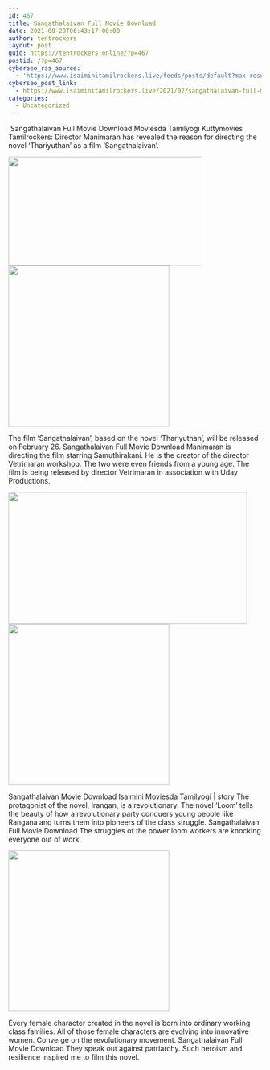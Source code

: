 ```yaml
---
id: 467
title: Sangathalaivan Full Movie Download
date: 2021-08-29T06:43:17+00:00
author: tentrockers
layout: post
guid: https://tentrockers.online/?p=467
postid: /?p=467
cyberseo_rss_source:
  - 'https://www.isaiminitamilrockers.live/feeds/posts/default?max-results=150&start-index=151'
cyberseo_post_link:
  - https://www.isaiminitamilrockers.live/2021/02/sangathalaivan-full-movie-download.html
categories:
  - Uncategorized
---
```

<meta content="&nbsp;Sangathalaivan Full Movie Download Moviesda Tamilyogi Kuttymovies Tamilrockers: Director Manimaran has revealed the reason for directing th..." name="twitter:description" />

  


<center>
</center>

&nbsp;Sangathalaivan Full Movie Download Moviesda Tamilyogi Kuttymovies Tamilrockers: Director Manimaran has revealed the reason for directing the novel ‘Thariyuthan’ as a film ‘Sangathalaivan’.<ins data-width="0" data-height="0" class="i5848e2904f" data-domain="//aaaaaco.com" data-affquery="/81dee8bcaf/5848e2904f/?placementName=default"></ins>

<div class="separator">
  <a href="https://1.bp.blogspot.com/-a-gHaqL4n64/YDX7Bzc5P2I/AAAAAAAAASE/Uk8InSdcLw0BNmUBR-pnFK3tI1Q7T_78ACLcBGAsYHQ/s1280/maxresdefault%2B%25286%2529.jpg" imageanchor="1"><img loading="lazy" border="0" data-original-height="720" data-original-width="1280" height="217" src="https://1.bp.blogspot.com/-a-gHaqL4n64/YDX7Bzc5P2I/AAAAAAAAASE/Uk8InSdcLw0BNmUBR-pnFK3tI1Q7T_78ACLcBGAsYHQ/w386-h217/maxresdefault%2B%25286%2529.jpg" width="386" /></a>
</div>



<div class="separator">
  <a href="https://aaaaaco.com/d4c26a5800/5181b49e1e/?placementName=default" imageanchor="1" target="_blank" rel="noopener"><img border="0" data-original-height="166" data-original-width="800" src="https://1.bp.blogspot.com/-LegxWUlPpvM/YDX7aS5qYbI/AAAAAAAAASU/Y6myAqiLkBg2CsvUlXBPp35pFQo_YWgwACLcBGAsYHQ/s320/unnamed.gif" width="320" /></a>
</div>

<ins data-width="0" data-height="0" class="i5848e2904f" data-domain="//aaaaaco.com" data-affquery="/81dee8bcaf/5848e2904f/?placementName=default"></ins>

The film ‘Sangathalaivan’, based on the novel ‘Thariyuthan’, will be released on February 26. Sangathalaivan Full Movie Download Manimaran is directing the film starring Samuthirakani. He is the creator of the director Vetrimaran workshop. The two were even friends from a young age. The film is being released by director Vetrimaran in association with Uday Productions.<ins data-width="0" data-height="0" class="i5848e2904f" data-domain="//aaaaaco.com" data-affquery="/81dee8bcaf/5848e2904f/?placementName=default"></ins>

<div class="separator">
  <a href="https://1.bp.blogspot.com/-eEYVD2EqcVk/YDX7GFDrXtI/AAAAAAAAASI/2RQzAwSncLsR7XtDwfYCfSO3wcoQs0cNgCLcBGAsYHQ/s1115/Sanga-Thalaivan-Movie-1.png" imageanchor="1"><img loading="lazy" border="0" data-original-height="742" data-original-width="1115" height="263" src="https://1.bp.blogspot.com/-eEYVD2EqcVk/YDX7GFDrXtI/AAAAAAAAASI/2RQzAwSncLsR7XtDwfYCfSO3wcoQs0cNgCLcBGAsYHQ/w475-h263/Sanga-Thalaivan-Movie-1.png" width="475" /></a>
</div>



<div class="separator">
  <a href="https://aaaaaco.com/d4c26a5800/5181b49e1e/?placementName=default" imageanchor="1" target="_blank" rel="noopener"><img border="0" data-original-height="166" data-original-width="800" src="https://1.bp.blogspot.com/-wEZSNCCuCQk/YDX7fmSilMI/AAAAAAAAASY/g34aajD5GcAGak7NArCE9nVrJeq3E1aIACLcBGAsYHQ/s320/unnamed.gif" width="320" /></a>
</div>

<ins data-width="0" data-height="0" class="i5848e2904f" data-domain="//aaaaaco.com" data-affquery="/81dee8bcaf/5848e2904f/?placementName=default"></ins>

Sangathalaivan Movie Download Isaimini Moviesda Tamilyogi | story The protagonist of the novel, Irangan, is a revolutionary. The novel ‘Loom’ tells the beauty of how a revolutionary party conquers young people like Rangana and turns them into pioneers of the class struggle. Sangathalaivan Full Movie Download The struggles of the power loom workers are knocking everyone out of work.<ins data-width="0" data-height="0" class="i5848e2904f" data-domain="//aaaaaco.com" data-affquery="/81dee8bcaf/5848e2904f/?placementName=default"></ins>

<div class="separator">
  <a href="https://aaaaaco.com/d4c26a5800/5181b49e1e/?placementName=default" imageanchor="1" target="_blank" rel="noopener"><img border="0" data-original-height="166" data-original-width="800" src="https://1.bp.blogspot.com/-896POCZ3q78/YDX7nFT6g5I/AAAAAAAAASc/8TMwTGUlww4uLn9CKqjhTzVWgvaSrmexACLcBGAsYHQ/s320/unnamed.gif" width="320" /></a>
</div>

<ins data-width="0" data-height="0" class="i5848e2904f" data-domain="//aaaaaco.com" data-affquery="/81dee8bcaf/5848e2904f/?placementName=default"></ins>

Every female character created in the novel is born into ordinary working class families. All of those female characters are evolving into innovative women. Converge on the revolutionary movement. Sangathalaivan Full Movie Download They speak out against patriarchy. Such heroism and resilience inspired me to film this novel.<ins data-width="0" data-height="0" class="i5848e2904f" data-domain="//aaaaaco.com" data-affquery="/81dee8bcaf/5848e2904f/?placementName=default"></ins>

<center>
</center>
